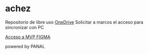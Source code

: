 # achez

Repositorio de libre uso 
[OneDrive](https://usachcl-my.sharepoint.com/:f:/g/personal/marcos_maldonado_usach_cl/Ek7f-4CRKnhOm98eRPYbxasBb0Uj3dT9S5FhdULNK8VZAg?e=4lywgb)
Solicitar a marcos el acceso para sincronizar con PC

[Acceso a MVP FIGMA](https://www.figma.com/proto/Hec3dSifrNS98hsMrDwXeZ/Space-Apps-2023?page-id=1%3A57&type=design&node-id=1-58&viewport=-539%2C-651%2C0.35&t=6bJpHHeKooGcX6ju-1&scaling=scale-down&starting-point-node-id=6%3A173)

powered by PANAL
